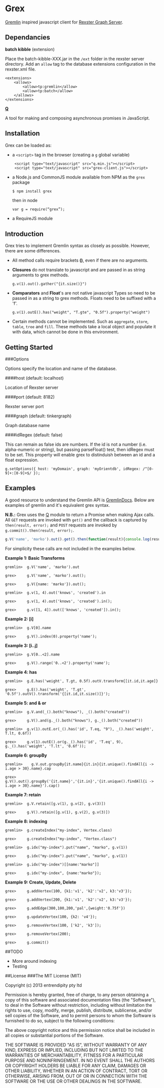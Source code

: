 Grex
====

[Gremlin](https://github.com/tinkerpop/gremlin/wiki) inspired javascript client for [Rexster Graph Server](https://github.com/tinkerpop/rexster/wiki).

## Dependancies

__batch kibble__ (extension)

Place the batch-kibble-XXX.jar in the ``/ext`` folder in the rexster server directory.
Add an ``allow`` tag to the database extensions configuration in the rexster.xml file.

    <extensions>
        <allows>
            <allow>tp:gremlin</allow>
            <allow>tp:batch</allow>
        </allows>
    </extensions>

[__Q__](http://documentup.com/kriskowal/q/)

A tool for making and composing asynchronous promises in JavaScript.

## Installation

Grex can be loaded as:

-   a ``<script>`` tag in the browser (creating a ``g`` global variable)

    ```
     <script type="text/javascript" src="q.min.js"></script>    
     <script type="text/javascript" src="grex-client.js"></script>
    ```

-   a Node.js and CommonJS module available from NPM as the ``grex`` package

    ```bash
    $ npm install grex
    ```

    then in node

    ```
    var g = require(“grex”);
    ```

-   a RequireJS module

## Introduction

Grex tries to implement Gremlin syntax as closely as possible. However, there are some differences.

* All method calls require brackets __()__, even if there are no arguments.
* __Closures__ do not translate to javascript and are passed in as string arguments to grex methods. 

    ```e.g.
    g.v(1).out().gather("{it.size()}")
    ```
* __Comparators__ and __Float__'s are not native javascript Types so need to be passed in as a string to grex methods. Floats need to be suffixed with a 'f'.

    ```e.g.
    g.v(1).outE().has("weight", "T.gte", "0.5f").property("weight")
    ```
* Certain methods cannot be implemented. Such as ``aggregate``, ``store``, ``table``, ``tree`` and ``fill``. These methods take a local object and populate it with data, which cannot be done in this environment.

## Getting Started

###Options

Options specify the location and name of the database.

####host (default: localhost)

Location of Rexster server

####port (default: 8182)

Rexster server port

####graph (default: tinkergraph)

Graph database name

####idRegex (default: false)

This can remain as false ids are numbers. If the id is not a number (i.e. alpha-numeric or string), but passing parseFloat() test, then idRegex must to be set. This property will enable grex to distinduish between an id and a float expression.

```e.g.
g.setOptions({ host: 'myDomain', graph: 'myOrientdb', idRegex: /^[0-9]+:[0-9]+$/ });
```

## Examples

A good resource to understand the Gremlin API is [GremlinDocs](http://gremlindocs.com/). Below are examples of gremlin and it's equivalent grex syntax.

__N.B.:__ Grex uses the [Q](http://documentup.com/kriskowal/q/) module to return a Promise when making Ajax calls. All ``GET`` requests are invoked with ``get()`` and the callback is captured by ``then(result, error);`` and ``POST`` requests are invoked by ``g.commit().then(result, error);``.

```javascript
g.V('name', 'marko').out().get().then(function(result){console.log(result)}, function(err){console.log(err)});
```

For simplicity these calls are not included in the examples below.

__Example 1: Basic Transforms__

```
gremlin>  g.V('name', 'marko').out

grex>     g.V('name', 'marko').out();

grex>     g.V({name: 'marko'}).out();

gremlin>  g.v(1, 4).out('knows', 'created').in

grex>     g.v(1, 4).out('knows', 'created').in();

grex>     g.v([1, 4]).out(['knows', 'created']).in(); 

```

__Example 2: [i]__

```
gremlin>  g.V[0].name

grex>     g.V().index(0).property('name');
```

__Example 3: [i..j]__

```
gremlin>  g.V[0..<2].name

grex>     g.V().range('0..<2').property('name');
```

__Example 4: has__

```
gremlin>  g.E.has('weight', T.gt, 0.5f).outV.transform{[it.id,it.age]}

grex>     g.E().has('weight', 'T.gt', '0.5f').outV().transform('{[it.id,it.size()]}');
```

__Example 5: and & or__


```
gremlin>  g.V.and(_().both("knows"), _().both("created"))

grex>     g.V().and(g._().both("knows"), g._().both("created"))

gremlin>  g.v(1).outE.or(_().has('id', T.eq, "9"), _().has('weight', T.lt, 0.6f))

grex>     g.v(1).outE().or(g._().has('id', 'T.eq', 9), g._().has('weight', 'T.lt', '0.6f')); 

```

__Example 6: groupBy__

```
gremlin>    g.V.out.groupBy{it.name}{it.in}{it.unique().findAll{i -> i.age > 30}.name}.cap

grex>       g.V().out().groupBy('{it.name}','{it.in}','{it.unique().findAll{i -> i.age > 30}.name}').cap()
```

__Example 7: retain__

```
gremlin>  g.V.retain([g.v(1), g.v(2), g.v(3)])

grex>     g.V().retain([g.v(1), g.v(2), g.v(3)])
```

__Example 8: indexing__

```
gremlin>  g.createIndex("my-index", Vertex.class)

grex>     g.createIndex("my-index", "Vertex.class")

gremlin>  g.idx("my-index").put("name", "marko", g.v(1))

grex>     g.idx("my-index").put("name", "marko", g.v(1))

gremlin>  g.idx("my-index")[[name:"marko"]]  

grex>     g.idx("my-index", {name:"marko"});  
```

__Example 9: Create, Update, Delete__

```
grex>     g.addVertex(100, {k1:'v1', 'k2':'v2', k3:'v3'});

grex>     g.addVertex(200, {k1:'v1', 'k2':'v2', k3:'v3'});

grex>     g.addEdge(300,100,200,'pal',{weight:'0.75f'})

grex>     g.updateVertex(100, {k2: 'v4'});

grex>     g.removeVertex(100, ['k2', 'k3']);

grex>     g.removeVertex(200);

grex>     g.commit()

```

##TODO
* More around indexing
* Testing

##License
###The MIT License (MIT)

Copyright (c) 2013 entrendipity pty ltd

Permission is hereby granted, free of charge, to any person obtaining a copy of this software and associated documentation files (the "Software"), to deal in the Software without restriction, including without limitation the rights to use, copy, modify, merge, publish, distribute, sublicense, and/or sell copies of the Software, and to permit persons to whom the Software is furnished to do so, subject to the following conditions:

The above copyright notice and this permission notice shall be included in all copies or substantial portions of the Software.

THE SOFTWARE IS PROVIDED "AS IS", WITHOUT WARRANTY OF ANY KIND, EXPRESS OR IMPLIED, INCLUDING BUT NOT LIMITED TO THE WARRANTIES OF MERCHANTABILITY, FITNESS FOR A PARTICULAR PURPOSE AND NONINFRINGEMENT. IN NO EVENT SHALL THE AUTHORS OR COPYRIGHT HOLDERS BE LIABLE FOR ANY CLAIM, DAMAGES OR OTHER LIABILITY, WHETHER IN AN ACTION OF CONTRACT, TORT OR OTHERWISE, ARISING FROM, OUT OF OR IN CONNECTION WITH THE SOFTWARE OR THE USE OR OTHER DEALINGS IN THE SOFTWARE.